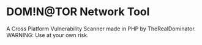 DOM!N@TOR Network Tool
======================

A Cross Platform Vulnerability Scanner made in PHP by TheRealDominator. WARNING: Use at your own risk.

